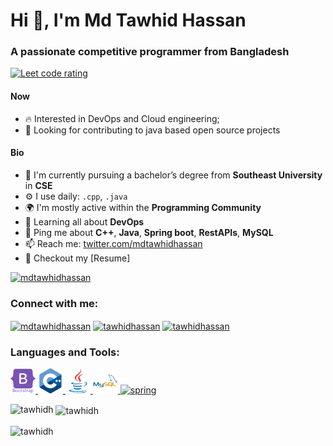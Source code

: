 <h1 align="left">Hi 👋, I'm Md Tawhid Hassan</h1>
<h3 align="left">A passionate competitive programmer from Bangladesh</h3>

<p align="left">
  <a href="https://leetcode.com/tawhidhassan/">
    <img src="https://cp-logo.vercel.app/leetcode/tawhidhassan" alt="Leet code rating" />
  </a>

</p>

#### Now

- :fire: Interested in DevOps and Cloud engineering;
- :calendar: Looking for contributing to java based open source projects 

#### Bio

- 🏢 I'm currently pursuing a bachelor’s degree from **Southeast University** in **CSE**
- ⚙️ I use daily: `.cpp`, `.java`
- 🌍 I'm mostly active within the **Programming Community**
- 🌱 Learning all about **DevOps**
- 💬 Ping me about **C++**, **Java**, **Spring boot**, **RestAPIs**, **MySQL**
- 📫 Reach me: [twitter.com/mdtawhidhassan](https://twitter.com/mdtawhidhassan)
- 📝 Checkout my [Resume]

<p align="left"> <a href="https://twitter.com/mdtawhidhassan" target="blank"><img src="https://img.shields.io/twitter/follow/mdtawhidhassan?logo=twitter&style=for-the-badge" alt="mdtawhidhassan" /></a> </p>

<h3 align="left">Connect with me:</h3>
<p align="left">
<a href="https://twitter.com/mdtawhidhassan" target="blank"><img align="center" src="https://raw.githubusercontent.com/rahuldkjain/github-profile-readme-generator/master/src/images/icons/Social/twitter.svg" alt="mdtawhidhassan" height="30" width="40" /></a>
<a href="https://codeforces.com/profile/tawhidhassan" target="blank"><img align="center" src="https://raw.githubusercontent.com/rahuldkjain/github-profile-readme-generator/master/src/images/icons/Social/codeforces.svg" alt="tawhidhassan" height="30" width="40" /></a>
<a href="https://www.leetcode.com/tawhidhassan" target="blank"><img align="center" src="https://raw.githubusercontent.com/rahuldkjain/github-profile-readme-generator/master/src/images/icons/Social/leet-code.svg" alt="tawhidhassan" height="30" width="40" /></a>
</p>

<h3 align="left">Languages and Tools:</h3>
<p align="left"> <a href="https://getbootstrap.com" target="_blank" rel="noreferrer"> <img src="https://raw.githubusercontent.com/devicons/devicon/master/icons/bootstrap/bootstrap-plain-wordmark.svg" alt="bootstrap" width="40" height="40"/> </a> <a href="https://www.w3schools.com/cpp/" target="_blank" rel="noreferrer"> <img src="https://raw.githubusercontent.com/devicons/devicon/master/icons/cplusplus/cplusplus-original.svg" alt="cplusplus" width="40" height="40"/> </a> <a href="https://www.java.com" target="_blank" rel="noreferrer"> <img src="https://raw.githubusercontent.com/devicons/devicon/master/icons/java/java-original.svg" alt="java" width="40" height="40"/> </a> <a href="https://www.mysql.com/" target="_blank" rel="noreferrer"> <img src="https://raw.githubusercontent.com/devicons/devicon/master/icons/mysql/mysql-original-wordmark.svg" alt="mysql" width="40" height="40"/> </a> <a href="https://spring.io/" target="_blank" rel="noreferrer"> <img src="https://www.vectorlogo.zone/logos/springio/springio-icon.svg" alt="spring" width="40" height="40"/> </a> </p>

<p><img align="left" src="https://github-readme-stats.vercel.app/api/top-langs?username=tawhidh&show_icons=true&locale=en&layout=compact" alt="tawhidh" /></p>

<p>&nbsp;<img align="center" src="https://github-readme-stats.vercel.app/api?username=tawhidh&show_icons=true&locale=en" alt="tawhidh" /></p>

<p><img align="center" src="https://github-readme-streak-stats.herokuapp.com/?user=tawhidh&" alt="tawhidh" /></p>
